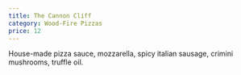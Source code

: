 ```yaml
---
title: The Cannon Cliff
category: Wood-Fire Pizzas
price: 12
---
```



House-made pizza sauce, mozzarella, spicy italian sausage, crimini mushrooms, truffle oil.
